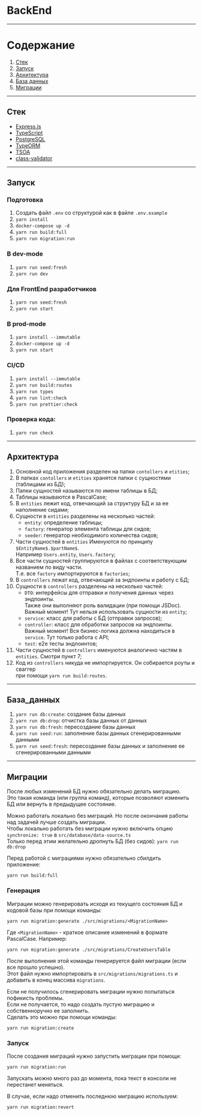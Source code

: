 # BackEnd

---

# Содержание

1. [Стек](#стек)
2. [Запуск](#запуск)
3. [Архитектура](#архитектура)
4. [База данных](#база_данных)
5. [Миграции](#миграции)

---

## Стек

- [Express.js](https://github.com/expressjs/express)
- [TypeScript](https://github.com/microsoft/TypeScript)
- [PostgreSQL](https://github.com/postgres/postgres)
- [TypeORM](https://github.com/typeorm/typeorm)
- [TSOA](https://github.com/lukeautry/tsoa)
- [class-validator](https://github.com/typestack/class-validator)

---

## Запуск

### Подготовка

1. Создать файл `.env` со структурой как в файле `.env.example`
2. `yarn install`
3. `docker-compose up -d`
4. `yarn run build:full`
5. `yarn run migration:run`

### В dev-mode

1. `yarn run seed:fresh`
2. `yarn run dev`

### Для FrontEnd разработчиков

1. `yarn run seed:fresh`
2. `yarn run start`

### В prod-mode

1. `yarn install --immutable`
2. `docker-compose up -d`
3. `yarn run start`

### CI/CD

1. `yarn install --immutable`
2. `yarn run build:routes`
3. `yarn run types`
4. `yarn run lint:check`
5. `yarn run prettier:check`

### Проверка кода:

1. `yarn run check`

---

## Архитектура

1. Основной код приложения разделен на папки `contollers` и `etities`;
2. В папках `contollers` и `etities` хранятся папки с сущностями (таблицами из БД);
3. Папки сущностей называются по имени таблицы в БД;
4. Таблицы называются в PascalCase;
5. В `entities` лежит код, отвечающий за структуру БД и за ее наполнение сидами;
6. Сущности в `entities` разделены на несколько частей:
   - `entity`: определение таблицы;
   - `factory`: генератор элемента таблицы для сидов;
   - `seeder`: генератор необходимого количества сидов;
7. Части сущностей в `entities` Именуются по принципу `$EntityName$.$partName$`.<br>
   Например `Users.entity`, `Users.factory`;
8. Все части сущностей группируются в файлах с соответствующим названием по виду части.<br>
   Т.е. все `factory` импортируются в `factories`;
9. В `controllers` лежат код, отвечающий за эндпоинты и работу с БД;
10. Сущности в `controllers` разделены на несколько частей:
    - `DTO`: интерфейсы для отправки и получения данных через эндпоинты.<br>
      Также они выполняют роль валидации (при помощи JSDoc).<br>
      Важный момент! Тут нельзя использовать сущности из `entity`;
    - `service`: класс для работы с БД (отправки запросов);
    - `controller`: класс для обработки запросов на эндпоинты.<br>
      Важный момент! Вся бизнес-логика должна находиться в `service`. Тут только работа с API;
    - `test`: e2e тесты эндпоинтов;
11. Части сущностей в `controllers` именуются аналогично частям в `entities`. Смотри пункт 7;
12. Код из `controllers` никуда не импортируется. Он собирается роуты и сваггер<br>
    при помощи `yarn run build:routes`.

---

## База_данных

1. `yarn run db:create`: создание базы данных
2. `yarn run db:drop`: отчистка базы данных от данных
3. `yarn run db:fresh`: пересоздание базы данных
4. `yarn run seed:run`: заполнение базы данных сгенерированными данными
5. `yarn run seed:fresh`: пересоздание базы данных и заполнение ее сгенерированными данными

---

## Миграции

После любых изменений БД нужно обязательно делать миграцию. <br>
Это такая команда (или группа команд), которые позволяют изменить БД или вернуть в предыдущее состояние.

Можно работать локально без миграций. Но после окончания работы над задачей лучше создать миграции.<br>
Чтобы локально работать без миграции нужно включить опцию `synchronize: true` в `src/database/data-source.ts`<br>
Только перед этим желательно дропнуть БД (без сидов): `yarn run db:drop`

Перед работой с миграциями нужно обязательно сбилдить приложение:

`yarn run build:full`

### Генерация

Миграции можно генерировать исходя из текущего состояния БД и кодовой базы при помощи команды:

`yarn run migration:generate ./src/migrations/<MigrationName>`

Где `<MigrationName>` - краткое описание изменений в формате PascalCase. Например:<br>

`yarn run migration:generate ./src/migrations/CreateUsersTable`

После выполнения этой команды генерируется файл миграции (если все прошло успешно).<br>
Этот файл нужно импортировать в `src/migrations/migrations.ts` и добавить в конец массива `migrations`.

Если не получилось сгенерировать миграции нужно попытаться пофикисть проблемы.<br>
Если не получается, то надо создать пустую миграцию и собственноручно ее заполнить.<br>
Сделать это можно при помощи команды:

`yarn run migration:create`

### Запуск

После создания миграций нужно запустить миграции при помощи:

`yarn run migration:run`

Запускать можно много раз до момента, пока текст в консоли не перестанет меняться.

В случае, если надо отменить последнюю миграцию используем:

`yarn run migration:revert`

